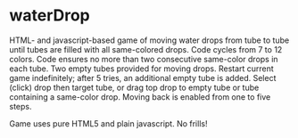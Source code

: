 # waterDrop
HTML- and javascript-based game of moving water drops from tube to tube until tubes are filled with all same-colored drops.
Code cycles from 7 to 12 colors.
Code ensures no more than two consecutive same-color drops in each tube.
Two empty tubes provided for moving drops.
Restart current game indefinitely; after 5 tries, an additional empty tube is added.
Select (click) drop then target tube, or drag top drop to empty tube or tube containing a same-color drop.
Moving back is enabled from one to five steps.

Game uses pure HTML5 and plain javascript. No frills!
